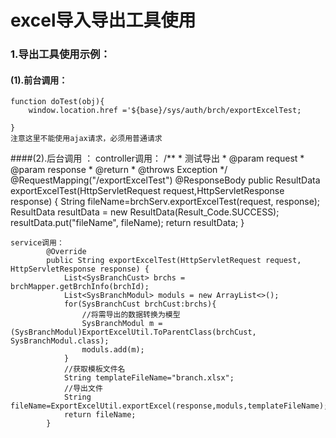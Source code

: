 # excel导入导出工具使用

### 1.导出工具使用示例：
#### (1).前台调用：

    function doTest(obj){
    	window.location.href ='${base}/sys/auth/brch/exportExcelTest;
    	
    }
    注意这里不能使用ajax请求，必须用普通请求

 ####(2).后台调用 ：
     controller调用：
             /**
             * 测试导出
             * @param request
             * @param response
             * @return
             * @throws Exception
             */
            @RequestMapping("/exportExcelTest")
            @ResponseBody 
            public ResultData exportExcelTest(HttpServletRequest request,HttpServletResponse response) {
            	String fileName=brchServ.exportExcelTest(request, response);
            	ResultData resultData = new ResultData(Result_Code.SUCCESS);
            	resultData.put("fileName", fileName);
                return resultData;
            }  
            
            
    service调用：
            @Override
         	public String exportExcelTest(HttpServletRequest request, HttpServletResponse response) {
         		List<SysBranchCust> brchs = brchMapper.getBrchInfo(brchId);
         		List<SysBranchModul> moduls = new ArrayList<>();
         		for(SysBranchCust brchCust:brchs){
         			//将需导出的数据转换为模型
         			SysBranchModul m = (SysBranchModul)ExportExcelUtil.ToParentClass(brchCust, SysBranchModul.class);
         			moduls.add(m);
         		}
         		//获取模板文件名
         		String templateFileName="branch.xlsx";
         		//导出文件
         		String fileName=ExportExcelUtil.exportExcel(response,moduls,templateFileName);
         		return fileName;
         	}